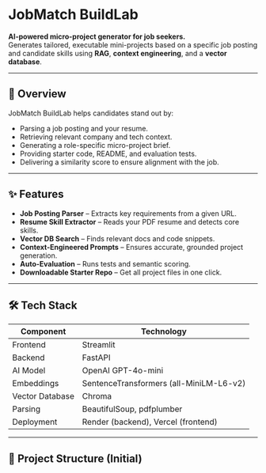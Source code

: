 # JobMatch BuildLab

**AI-powered micro-project generator for job seekers.**  
Generates tailored, executable mini-projects based on a specific job posting and candidate skills using **RAG**, **context engineering**, and a **vector database**.

---

## 🚀 Overview
JobMatch BuildLab helps candidates stand out by:
- Parsing a job posting and your resume.
- Retrieving relevant company and tech context.
- Generating a role-specific micro-project brief.
- Providing starter code, README, and evaluation tests.
- Delivering a similarity score to ensure alignment with the job.

---

## ✨ Features
- **Job Posting Parser** – Extracts key requirements from a given URL.
- **Resume Skill Extractor** – Reads your PDF resume and detects core skills.
- **Vector DB Search** – Finds relevant docs and code snippets.
- **Context-Engineered Prompts** – Ensures accurate, grounded project generation.
- **Auto-Evaluation** – Runs tests and semantic scoring.
- **Downloadable Starter Repo** – Get all project files in one click.

---

## 🛠 Tech Stack
| Component       | Technology |
|-----------------|------------|
| Frontend        | Streamlit  |
| Backend         | FastAPI    |
| AI Model        | OpenAI GPT-4o-mini |
| Embeddings      | SentenceTransformers (all-MiniLM-L6-v2) |
| Vector Database | Chroma     |
| Parsing         | BeautifulSoup, pdfplumber |
| Deployment      | Render (backend), Vercel (frontend) |

---

## 📂 Project Structure (Initial)
